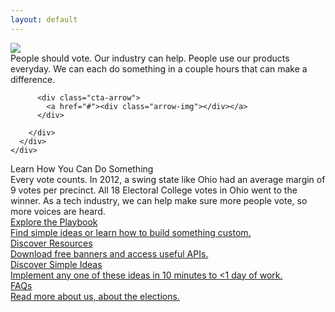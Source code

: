 ```yaml
---
layout: default
---
```


<div class="page-header">
  <div class="inner">
    <div class="page-content">
      <div class="wrapper">
        <div class="home">
          <img src="{{site.baseurl}}/assets/images/main-cta.png" class="main-cta">
          <div class="above-fold-text">
            People should vote. Our industry can help. People use our products everyday. We can each do something in a couple hours that can make a difference.
          </div>

          <div class="cta-arrow">
            <a href="#"><div class="arrow-img"></div></a>
          </div>

        </div>
      </div>
    </div>
  </div>
</div>
<div class="page-content">

  <div class="playbook-subtitle">Learn How You Can Do Something</div>
  <div class="above-fold-text below">Every vote counts. In 2012, a swing state like Ohio had an average margin of 9 votes per precinct. All 18 Electoral College votes in Ohio went to the winner. As a tech industry, we can help make sure more people vote, so more voices are heard.</div>

  <!-- Start Nav -->
<div class="playbook-nav-wrapper homepage">
  <a href="./playbook" class="nav-element">
    <div class="nav-element-title">Explore the Playbook</div>
    <div class="nav-element-description">Find simple ideas or learn how to build something custom.</div>
  </a>
  <a href="./resources" class="nav-element">
    <div class="nav-element-title">Discover Resources</div>
    <div class="nav-element-description">Download free banners and access useful APIs.</div>
  </a>
  <a href="./playbook#simple-ideas" class="nav-element">
    <div class="nav-element-title">Discover Simple Ideas</div>
    <div class="nav-element-description">Implement any one of these ideas in 10 minutes to <1 day of work.</div>
  </a>
  <a href="./faq" class="nav-element">
    <div class="nav-element-title">FAQs</div>
    <div class="nav-element-description">Read more about us, about the elections.</div>
  </a>
</div>
<!-- End Nav -->
